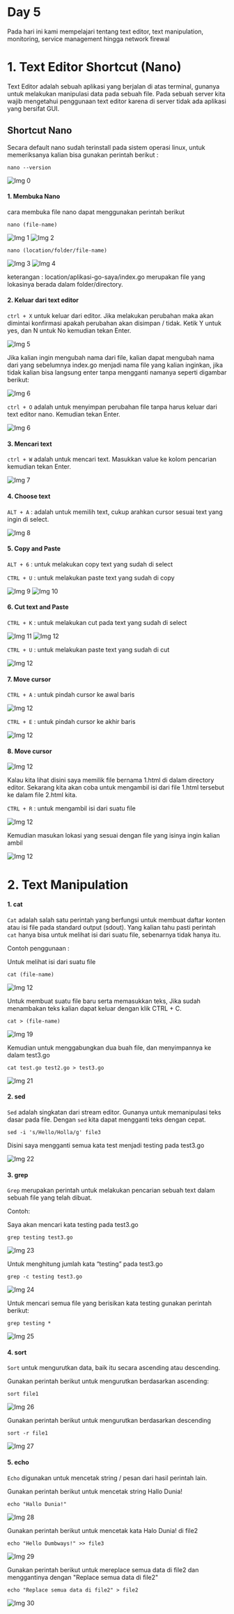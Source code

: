 # Day 5
Pada hari ini kami mempelajari tentang text editor, text manipulation, monitoring, service management hingga network firewal

# 1. Text Editor Shortcut (Nano)
Text Editor adalah sebuah aplikasi yang berjalan di atas terminal, gunanya untuk melakukan manipulasi data pada sebuah file. Pada sebuah server kita wajib mengetahui penggunaan text editor karena di server tidak ada aplikasi yang bersifat GUI.

## Shortcut Nano
Secara default nano sudah terinstall pada sistem operasi linux, untuk memeriksanya kalian bisa gunakan perintah berikut :
```
nano --version
```
![Img 0](assets/0.jpg)

#### 1. Membuka Nano
cara membuka file nano dapat menggunakan perintah berikut
```
nano (file-name)
```
![Img 1](assets/1.jpg)
![Img 2](assets/2.jpg)
```
nano (location/folder/file-name)
```
![Img 3](assets/3.jpg)
![Img 4](assets/4.jpg)

keterangan : location/aplikasi-go-saya/index.go merupakan file yang lokasinya berada dalam folder/directory.

#### 2. Keluar dari text editor
`ctrl + X` untuk keluar dari editor. Jika melakukan perubahan maka akan dimintai konfirmasi apakah perubahan akan disimpan / tidak. Ketik Y untuk yes, dan N untuk No kemudian tekan Enter.

![Img 5](assets/5.jpg)

Jika kalian ingin mengubah nama dari file, kalian dapat mengubah nama dari yang sebelumnya index.go menjadi nama file yang kalian inginkan, jika
tidak kalian bisa langsung enter tanpa mengganti namanya seperti digambar berikut:

![Img 6](assets/6.jpg)

`ctrl + O` adalah untuk menyimpan perubahan file tanpa harus keluar dari text editor nano. Kemudian tekan Enter.

![Img 6](assets/6.jpg)

#### 3. Mencari text
`ctrl + W` adalah untuk mencari text. Masukkan value ke kolom pencarian kemudian tekan Enter.

![Img 7](assets/7.jpg)

#### 4. Choose text
`ALT + A` : adalah untuk memilih text, cukup arahkan cursor sesuai text yang ingin di select.

![Img 8](assets/8.jpg)

#### 5. Copy and Paste
`ALT + 6` : untuk melakukan copy text yang sudah di select

`CTRL + U` : untuk melakukan paste text yang sudah di copy

![Img 9](assets/9.jpg)
![Img 10](assets/10.jpg)

#### 6. Cut text and Paste
`CTRL + K` : untuk melakukan cut pada text yang sudah di select

![Img 11](assets/11.jpg)
![Img 12](assets/12.jpg)

`CTRL + U` : untuk melakukan paste text yang sudah di cut

![Img 12](assets/13.jpg)

#### 7. Move cursor
`CTRL + A` : untuk pindah cursor ke awal baris

![Img 12](assets/14.jpg)

`CTRL + E` : untuk pindah cursor ke akhir baris

![Img 12](assets/15.jpg)

#### 8. Move cursor
![Img 12](assets/16.jpg)

Kalau kita lihat disini saya memilik file bernama 1.html di dalam directory editor. Sekarang kita akan coba untuk mengambil isi dari file 1.html tersebut ke 
dalam file 2.html kita.

`CTRL + R` : untuk mengambil isi dari suatu file

![Img 12](assets/17.jpg)

Kemudian masukan lokasi yang sesuai dengan file yang isinya ingin kalian ambil

![Img 12](assets/18.jpg)

# 2. Text Manipulation

#### 1. cat
`Cat` adalah salah satu perintah yang berfungsi untuk membuat daftar konten atau isi file pada standard output (sdout). Yang kalian tahu pasti perintah `cat` hanya bisa untuk melihat isi dari suatu file, sebenarnya tidak hanya itu.

Contoh penggunaan :

Untuk melihat isi dari suatu file

```
cat (file-name)
```

![Img 12](assets/19.jpg)

Untuk membuat suatu file baru serta memasukkan teks, Jika sudah menambakan teks kalian dapat keluar dengan klik CTRL + C.

```
cat > (file-name)
```

![Img 19](assets/20.jpg)

Kemudian untuk menggabungkan dua buah file, dan menyimpannya ke dalam test3.go

```
cat test.go test2.go > test3.go
```

![Img 21](assets/21.jpg)

#### 2. sed
`Sed` adalah singkatan dari stream editor. Gunanya untuk memanipulasi teks dasar pada file. Dengan `sed` kita dapat mengganti teks dengan cepat.
```
sed -i 's/Hello/Holla/g' file3
```

Disini saya mengganti semua kata test menjadi testing pada test3.go

![Img 22](assets/22.jpg)

#### 3. grep
`Grep` merupakan perintah untuk melakukan pencarian sebuah text dalam sebuah file yang telah dibuat.

Contoh:

Saya akan mencari kata testing pada test3.go

```
grep testing test3.go
```

![Img 23](assets/23.jpg)

Untuk menghitung jumlah kata “testing” pada test3.go

```
grep -c testing test3.go
```

![Img 24](assets/24.jpg)

Untuk mencari semua file yang berisikan kata testing gunakan perintah berikut:

```
grep testing *
```

![Img 25](assets/25.jpg)

#### 4. sort
`Sort` untuk mengurutkan data, baik itu secara ascending atau descending.

Gunakan perintah berikut untuk mengurutkan berdasarkan ascending:

```
sort file1
```

![Img 26](assets/26.jpg)

Gunakan perintah berikut untuk mengurutkan berdasarkan descending

```
sort -r file1
```

![Img 27](assets/27.jpg)

#### 5. echo
`Echo` digunakan untuk mencetak string / pesan dari hasil perintah lain.

Gunakan perintah berikut untuk mencetak string Hallo Dunia!

```
echo "Hallo Dunia!"
```

![Img 28](assets/28.jpg)

Gunakan perintah berikut untuk mencetak kata Halo Dunia! di file2

```
echo "Hello Dumbways!" >> file3
```

![Img 29](assets/29.jpg)

Gunakan perintah berikut untuk mereplace semua data di file2 dan menggantinya dengan "Replace semua data di file2"

```
echo "Replace semua data di file2" > file2
```

![Img 30](assets/30.jpg)
